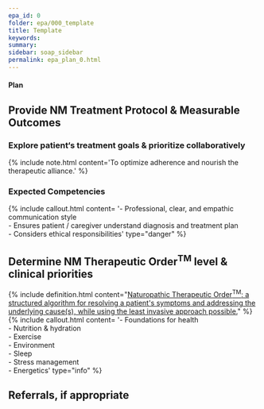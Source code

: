 ```yaml
---
epa_id: 0
folder: epa/000_template
title: Template
keywords: 
summary: 
sidebar: soap_sidebar
permalink: epa_plan_0.html
---
```


#### Plan
## Provide NM Treatment Protocol & Measurable Outcomes

### Explore patient‘s treatment goals & prioritize collaboratively
{% include note.html content='To optimize adherence and nourish the therapeutic alliance.' %}

### Expected Competencies
{% include callout.html content= '- Professional, clear, and empathic communication style<br>- Ensures patient / caregiver understand diagnosis and treatment plan<br>- Considers ethical responsibilities' type="danger" %}

## Determine NM Therapeutic Order<sup>TM</sup> level & clinical priorities
{% include definition.html content="[Naturopathic Therapeutic Order<sup>TM</sup>: a structured algorithm for resolving a patient's symptoms and addressing the underlying cause(s), while using the least invasive approach possible.](https://fnminstitute.org/therapeutic-order/)" %}
{% include callout.html content= '- Foundations for health<br>- Nutrition & hydration<br>- Exercise<br>- Environment<br>- Sleep<br>- Stress management<br>- Energetics' type="info" %}

## Referrals, if appropriate

